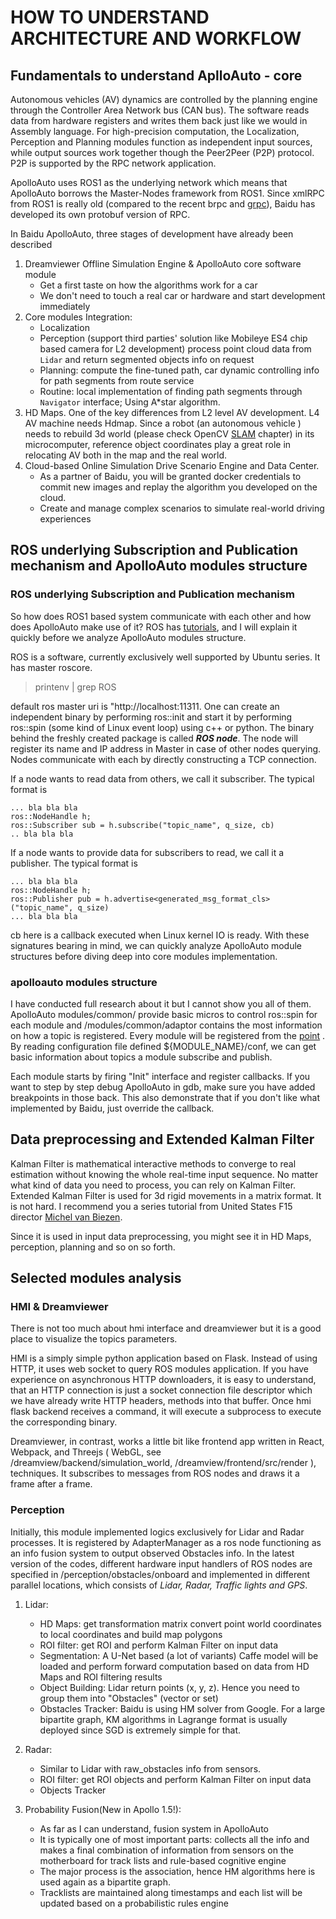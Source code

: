 # HOW TO UNDERSTAND ARCHITECTURE AND WORKFLOW

## Fundamentals to understand AplloAuto - core

Autonomous vehicles \(AV\) dynamics are controlled by the planning engine through the Controller Area Network bus \(CAN bus\). The software reads data from hardware registers and writes them back just like we would in Assembly language. For high-precision computation, the Localization, Perception and Planning modules function as independent
input sources, while output sources work together though the Peer2Peer (P2P) protocol. P2P is supported by the RPC network application.

ApolloAuto uses ROS1 as the underlying network which means that ApolloAuto borrows the Master-Nodes framework from ROS1. Since xmlRPC from ROS1 is really old \(compared
to the recent brpc and [grpc](https://yiakwy.github.io/blog/2017/10/01/gRPC-C-CORE)\), Baidu has developed its own protobuf version of RPC.

In Baidu ApolloAuto, three stages of development have already been described

1. Dreamviewer Offline Simulation Engine & ApolloAuto core software module
   - Get a first taste on how the algorithms work for a car
   - We don't need to touch a real car or hardware and start development immediately
2. Core modules Integration:
   - Localization
   - Perception \(support third parties' solution like Mobileye ES4 chip based camera for L2 development\) process point cloud data from `Lidar` and return segmented objects info on request
   - Planning: compute the fine-tuned path, car dynamic controlling info for path segments from route service
   - Routine: local implementation of finding path segments through `Navigator` interface; Using A\*star algorithm.
3. HD Maps. One of the key differences from L2 level AV development. L4 AV machine needs Hdmap. Since a robot \(an autonomous vehicle \) needs to rebuild
3d world \(please check OpenCV [SLAM]() chapter\) in its microcomputer, reference object coordinates play a great role in relocating AV both in the map and the real world.
4. Cloud-based Online Simulation Drive Scenario Engine and Data Center.
   - As a partner of Baidu, you will be granted docker credentials to commit new images and replay the algorithm you developed on the cloud.
   - Create and manage complex scenarios to simulate real-world driving experiences

## ROS underlying Subscription and Publication mechanism and ApolloAuto modules structure


### ROS underlying Subscription and Publication mechanism

So how does ROS1 based system communicate with each other and how does ApolloAuto make use of it? ROS has [tutorials](http://wiki.ros.org/ROS/Tutorials), and I will explain it
quickly before we analyze ApolloAuto modules structure.

ROS is a software, currently exclusively well supported by Ubuntu series. It has master roscore.

> printenv | grep ROS

default ros master uri is "http://localhost:11311. One can create an independent binary by performing ros::init and start it by performing ros::spin \(some kind of Linux event loop\)
using c++ or python. The binary behind the freshly created package is called ***ROS node***. The node will register its name and IP address in Master in case of other nodes querying. Nodes communicate
with each by directly constructing a TCP connection.

If a node wants to read data from others, we call it subscriber. The typical format is

```
... bla bla bla
ros::NodeHandle h;
ros::Subscriber sub = h.subscribe("topic_name", q_size, cb)
.. bla bla bla
```

If a node wants to provide data for subscribers to read, we call it a publisher. The typical format is

```
... bla bla bla
ros::NodeHandle h;
ros::Publisher pub = h.advertise<generated_msg_format_cls>("topic_name", q_size)
... bla bla bla
```

cb here is a callback executed when Linux kernel IO is ready. With these signatures bearing in mind, we can quickly analyze ApolloAuto
module structures before diving deep into core modules implementation.

### apolloauto modules structure

I have conducted full research about it but I cannot show you all of them. ApolloAuto modules/common/ provide basic micros to control ros::spin for each
module and /modules/common/adaptor contains the most information on how a topic is registered. Every module will be registered from the [point](https://github.com/yiakwy/apollo/blob/master/modules/common/adapters/adapter_manager.cc#L50)
. By reading configuration file defined ${MODULE_NAME}/conf, we can get basic information about topics a module subscribe and publish.

Each module starts by firing "Init" interface and register callbacks. If you want to step by step debug ApolloAuto in gdb, make sure you have added breakpoints in those back. This also
demonstrate that if you don't like what implemented by Baidu, just override the callback.

## Data preprocessing and Extended Kalman Filter

Kalman Filter is mathematical interactive methods to converge to real estimation without knowing the whole real\-time input sequence. No matter what kind of data you need to process, you can
rely on Kalman Filter. Extended Kalman Filter is used for 3d rigid movements in a matrix format. It is not hard. I recommend you a series tutorial from United States F15 director
[Michel van Biezen](https://www.youtube.com/watch?v=CaCcOwJPytQ).

Since it is used in input data preprocessing, you might see it in HD Maps, perception, planning and so on so forth.

## Selected modules analysis

### HMI & Dreamviewer

There is not too much about hmi interface and dreamviewer but it is a good place to visualize the topics parameters.

HMI is a simply simple python application based on Flask.
Instead of using HTTP, it uses web socket to query ROS modules application. If you have experience on asynchronous HTTP downloaders, it is easy to understand, that an HTTP connection is just a
socket connection file descriptor which we have already write HTTP headers, methods into that buffer. Once hmi flask backend receives a command, it will execute a subprocess
to execute the corresponding binary.

Dreamviewer, in contrast, works a little bit like frontend app written in React, Webpack, and Threejs \( WebGL, see /dreamview/backend/simulation_world, /dreamview/frontend/src/render \),
techniques. It subscribes to messages from ROS nodes and draws it a frame after a frame.

### Perception

Initially, this module implemented logics exclusively for Lidar and Radar processes. It is registered by AdapterManager as a ros node functioning as an info fusion system to
output observed Obstacles info. In the latest version of the codes, different hardware input handlers of ROS nodes are specified in /perception/obstacles/onboard and implemented in
different parallel locations, which consists of *Lidar, Radar, Traffic lights and GPS*.

1. Lidar:
   - HD Maps: get transformation matrix convert point world coordinates to local coordinates and build map polygons
   - ROI filter: get ROI and perform Kalman Filter on input data
   - Segmentation: A U-Net based \(a lot of variants\) Caffe model will be loaded and perform forward computation based on data from HD Maps and ROI filtering results
   - Object Building: Lidar return points \(x, y, z\). Hence you need to group them into "Obstacles" \(vector or set\)
   - Obstacles Tracker: Baidu is using HM solver from Google. For a large bipartite graph, KM algorithms in Lagrange format is usually deployed since
     SGD is extremely simple for that.

2. Radar:
   - Similar to Lidar with raw\_obstacles info from sensors.
   - ROI filter: get ROI objects and perform Kalman Filter on input data
   - Objects Tracker

3. Probability Fusion\(New in Apollo 1.5!\):
   - As far as I can understand, fusion system in ApolloAuto
   - It is typically one of most important parts: collects all the info and makes a final combination of information from sensors on the motherboard
     for track lists and rule-based cognitive engine
   - The major process is the association, hence HM algorithms here is used again as a bipartite graph.
   - Tracklists are maintained along timestamps and each list will be updated based on a probabilistic rules engine
